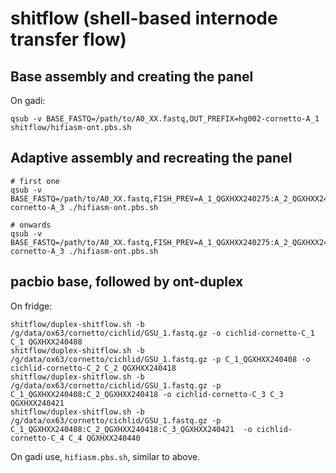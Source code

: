 # shitflow (shell-based internode transfer flow)

## Base assembly and creating the panel

On gadi:

```
qsub -v BASE_FASTQ=/path/to/A0_XX.fastq,OUT_PREFIX=hg002-cornetto-A_1 shitflow/hifiasm-ont.pbs.sh
```

##  Adaptive assembly and recreating the panel

```
# first one
qsub -v BASE_FASTQ=/path/to/A0_XX.fastq,FISH_PREV=A_1_QGXHXX240275:A_2_QGXHXX240279,FISH_NOW=A_3_QGXHXX240283,OUT_PREFIX=hg002-cornetto-A_3 ./hifiasm-ont.pbs.sh

# onwards
qsub -v BASE_FASTQ=/path/to/A0_XX.fastq,FISH_PREV=A_1_QGXHXX240275:A_2_QGXHXX240279,FISH_NOW=A_3_QGXHXX240283,OUT_PREFIX=hg002-cornetto-A_3 ./hifiasm-ont.pbs.sh
```

## pacbio base, followed by ont-duplex

On fridge:
```
shitflow/duplex-shitflow.sh -b /g/data/ox63/cornetto/cichlid/GSU_1.fastq.gz -o cichlid-cornetto-C_1 C_1 QGXHXX240408
shitflow/duplex-shitflow.sh -b /g/data/ox63/cornetto/cichlid/GSU_1.fastq.gz -p C_1_QGXHXX240408 -o cichlid-cornetto-C_2 C_2 QGXHXX240418
shitflow/duplex-shitflow.sh -b /g/data/ox63/cornetto/cichlid/GSU_1.fastq.gz -p C_1_QGXHXX240408:C_2_QGXHXX240418 -o cichlid-cornetto-C_3 C_3 QGXHXX240421
shitflow/duplex-shitflow.sh -b /g/data/ox63/cornetto/cichlid/GSU_1.fastq.gz -p C_1_QGXHXX240408:C_2_QGXHXX240418:C_3_QGXHXX240421  -o cichlid-cornetto-C_4 C_4 QGXHXX240440
```

On gadi use, `hifiasm.pbs.sh`, similar to above.